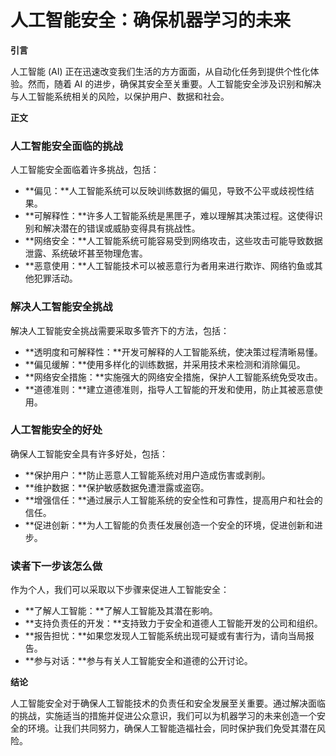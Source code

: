 # 人工智能安全：确保机器学习的未来

**引言**

人工智能 (AI) 正在迅速改变我们生活的方方面面，从自动化任务到提供个性化体验。然而，随着 AI 的进步，确保其安全至关重要。人工智能安全涉及识别和解决与人工智能系统相关的风险，以保护用户、数据和社会。

**正文**

### 人工智能安全面临的挑战

人工智能安全面临着许多挑战，包括：

- **偏见：**人工智能系统可以反映训练数据的偏见，导致不公平或歧视性结果。
- **可解释性：**许多人工智能系统是黑匣子，难以理解其决策过程。这使得识别和解决潜在的错误或威胁变得具有挑战性。
- **网络安全：**人工智能系统可能容易受到网络攻击，这些攻击可能导致数据泄露、系统破坏甚至物理危害。
- **恶意使用：**人工智能技术可以被恶意行为者用来进行欺诈、网络钓鱼或其他犯罪活动。

### 解决人工智能安全挑战

解决人工智能安全挑战需要采取多管齐下的方法，包括：

- **透明度和可解释性：**开发可解释的人工智能系统，使决策过程清晰易懂。
- **偏见缓解：**使用多样化的训练数据，并采用技术来检测和消除偏见。
- **网络安全措施：**实施强大的网络安全措施，保护人工智能系统免受攻击。
- **道德准则：**建立道德准则，指导人工智能的开发和使用，防止其被恶意使用。

### 人工智能安全的好处

确保人工智能安全具有许多好处，包括：

- **保护用户：**防止恶意人工智能系统对用户造成伤害或剥削。
- **维护数据：**保护敏感数据免遭泄露或盗窃。
- **增强信任：**通过展示人工智能系统的安全性和可靠性，提高用户和社会的信任。
- **促进创新：**为人工智能的负责任发展创造一个安全的环境，促进创新和进步。

### 读者下一步该怎么做

作为个人，我们可以采取以下步骤来促进人工智能安全：

- **了解人工智能：**了解人工智能及其潜在影响。
- **支持负责任的开发：**支持致力于安全和道德人工智能开发的公司和组织。
- **报告担忧：**如果您发现人工智能系统出现可疑或有害行为，请向当局报告。
- **参与对话：**参与有关人工智能安全和道德的公开讨论。

**结论**

人工智能安全对于确保人工智能技术的负责任和安全发展至关重要。通过解决面临的挑战，实施适当的措施并促进公众意识，我们可以为机器学习的未来创造一个安全的环境。让我们共同努力，确保人工智能造福社会，同时保护我们免受其潜在风险。
